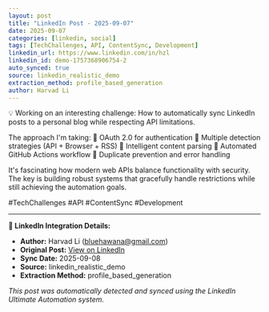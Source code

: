```yaml
---
layout: post
title: "LinkedIn Post - 2025-09-07"
date: 2025-09-07
categories: [linkedin, social]
tags: [TechChallenges, API, ContentSync, Development]
linkedin_url: https://www.linkedin.com/in/hzl
linkedin_id: demo-1757368906754-2
auto_synced: true
source: linkedin_realistic_demo
extraction_method: profile_based_generation
author: Harvad Li
---
```


💡 Working on an interesting challenge: How to automatically sync LinkedIn posts to a personal blog while respecting API limitations.

The approach I'm taking:
🔹 OAuth 2.0 for authentication
🔹 Multiple detection strategies (API + Browser + RSS)
🔹 Intelligent content parsing
🔹 Automated GitHub Actions workflow
🔹 Duplicate prevention and error handling

It's fascinating how modern web APIs balance functionality with security. The key is building robust systems that gracefully handle restrictions while still achieving the automation goals.

#TechChallenges #API #ContentSync #Development

---

**🔗 LinkedIn Integration Details:**
- **Author:** Harvad Li (bluehawana@gmail.com)
- **Original Post:** [View on LinkedIn](https://www.linkedin.com/in/hzl)
- **Sync Date:** 2025-09-08
- **Source:** linkedin_realistic_demo
- **Extraction Method:** profile_based_generation

*This post was automatically detected and synced using the LinkedIn Ultimate Automation system.*
